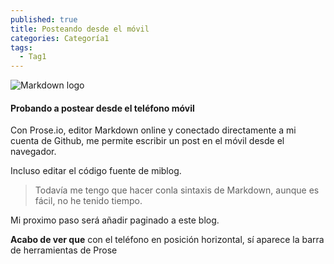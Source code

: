 ```yaml
---
published: true
title: Posteando desde el móvil
categories: Categoría1
tags:
  - Tag1
---
```

![Markdown logo](https://upload.wikimedia.org/wikipedia/commons/4/48/Markdown-mark.svg)

#### Probando a postear desde el teléfono móvil

Con Prose.io, editor Markdown online y conectado directamente a mi cuenta de Github, me permite escribir un post en el móvil desde el navegador.

<!--more-->

Incluso editar el código fuente de miblog.

> Todavía me tengo que hacer conla sintaxis de Markdown, aunque es fácil, no he tenido tiempo.

Mi proximo paso será añadir paginado a este blog.

**Acabo de ver que** con el teléfono en posición horizontal, sí aparece la barra de herramientas de Prose
